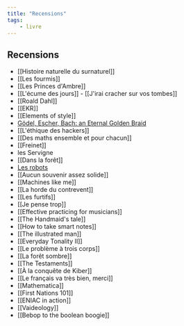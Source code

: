 ```yaml
---
title: "Recensions"
tags:
    - livre
---
```


## Recensions

- [[Histoire naturelle du surnaturel]]
- [[Les fourmis]]
- [[Les Princes d'Ambre]]
- [[L'écume des jours]] - [[J'irai cracher sur vos tombes]]
- [[Roald Dahl]]
- [[EKR]]
- [[Elements of style]]
- [Gödel, Escher, Bach: an Eternal Golden Braid](GEB.md)
- [[L'éthique des hackers]]
- [[Des maths ensemble et pour chacun]]
- [[Freinet]]
- les Servigne
- [[Dans la forêt]]
- [Les robots](Asimov%20Les%20robots.md)
- [[Aucun souvenir assez solide]]
- [[Machines like me]]
- [[La horde du contrevent]]
- [[Les furtifs]]
- [[Je pense trop]]
- [[Effective practicing for musicians]]
- [[The Handmaid's tale]]
- [[How to take smart notes]]
- [[The illustrated man]]
- [[Everyday Tonality II]]
- [[Le problème à trois corps]]
- [[La forêt sombre]]
- [[The Testaments]]
- [[À la conquête de Kiber]]
- [[Le français va très bien, merci]]
- [[Mathematica]]
- [[First Nations 101]]
- [[ENIAC in action]]
- [[Vaideology]]
- [[Bebop to the boolean boogie]]